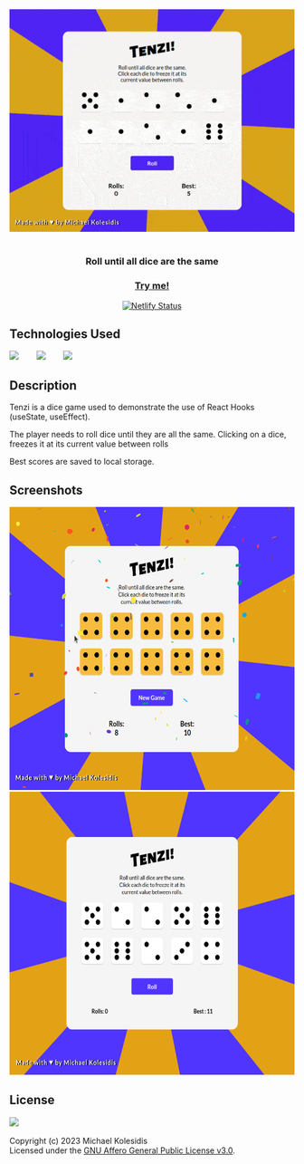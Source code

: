 <div align="center">
  <img src="./screenshots/tenzi.gif">
  <h1></h1>
  
  <h3>Roll until all dice are the same</h3>

<h3><a href="https://tenzi-react.netlify.app/">Try me!</a></h3>

[![Netlify Status](https://api.netlify.com/api/v1/badges/08045f0f-324b-4b71-9612-42a3707454e8/deploy-status)](https://app.netlify.com/sites/tenzi-react/deploys)

</div>

## Technologies Used

<a href="https://reactjs.org/"><img src="https://github.com/michaelkolesidis/tech-icons/blob/main/icons/react/react-original.svg" height="50px" /></a>
&nbsp;&nbsp;&nbsp;&nbsp;&nbsp;&nbsp;
<a href="https://www.typescriptlang.org/"><img src="https://github.com/michaelkolesidis/tech-icons/blob/main/icons/typescript/typescript-original.svg" height="50px" /></a>
&nbsp;&nbsp;&nbsp;&nbsp;&nbsp;&nbsp;
<a href="https://sass-lang.com/"><img src="https://github.com/michaelkolesidis/tech-icons/blob/main/icons/sass/sass-original.svg" height="50px" /></a>

## Description

Tenzi is a dice game used to demonstrate the use of React Hooks (useState, useEffect).

The player needs to roll dice until they are all the same. Clicking on a dice, freezes it at its current value between rolls

Best scores are saved to local storage.

## Screenshots

<img src="./screenshots/screenshot-02.png" height="500px">
<img src="./screenshots/screenshot-01.png" height="500px">

## License

<a href="https://www.gnu.org/licenses/agpl-3.0.html"><img src="https://upload.wikimedia.org/wikipedia/commons/0/06/AGPLv3_Logo.svg" height="100px" /></a>

Copyright (c) 2023 Michael Kolesidis<br>
Licensed under the [GNU Affero General Public License v3.0](https://www.gnu.org/licenses/agpl-3.0.html).
